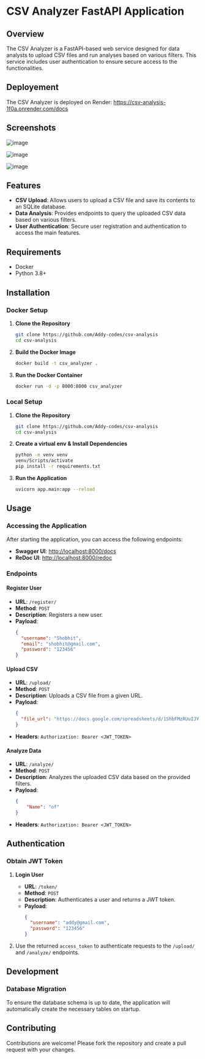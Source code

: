 
# CSV Analyzer FastAPI Application

## Overview

The CSV Analyzer is a FastAPI-based web service designed for data analysts to upload CSV files and run analyses based on various filters. This service includes user authentication to ensure secure access to the functionalities.

## Deployement

The CSV Analyzer is deployed on Render: https://csv-analysis-1f0a.onrender.com/docs

## Screenshots

![image](https://github.com/Addy-codes/csv-analysis/assets/72205091/ed4616b1-3961-4413-a982-8e25310b2db6)

![image](https://github.com/Addy-codes/csv-analysis/assets/72205091/e0d1a3c1-f405-4047-b40c-70c2e0b82d60)

![image](https://github.com/Addy-codes/csv-analysis/assets/72205091/70a7d75d-7746-4fc0-8aac-4a523db5a62d)

## Features

- **CSV Upload**: Allows users to upload a CSV file and save its contents to an SQLite database.
- **Data Analysis**: Provides endpoints to query the uploaded CSV data based on various filters.
- **User Authentication**: Secure user registration and authentication to access the main features.

## Requirements

- Docker
- Python 3.8+

## Installation

### Docker Setup

1. **Clone the Repository**

   ```sh
   git clone https://github.com/Addy-codes/csv-analysis
   cd csv-analysis
   ```

2. **Build the Docker Image**

   ```sh
   docker build -t csv_analyzer .
   ```

3. **Run the Docker Container**

   ```sh
   docker run -d -p 8000:8000 csv_analyzer
   ```

### Local Setup

1. **Clone the Repository**

   ```sh
   git clone https://github.com/Addy-codes/csv-analysis
   cd csv-analysis
   ```

2. **Create a virtual env & Install Dependencies**

   ```sh
   python -m venv venv
   venv/Scripts/activate
   pip install -r requirements.txt
   ```

3. **Run the Application**

   ```sh
   uvicorn app.main:app --reload
   ```

## Usage

### Accessing the Application

After starting the application, you can access the following endpoints:

- **Swagger UI**: [http://localhost:8000/docs](http://localhost:8000/docs)
- **ReDoc UI**: [http://localhost:8000/redoc](http://localhost:8000/redoc)

### Endpoints

#### Register User

- **URL**: `/register/`
- **Method**: `POST`
- **Description**: Registers a new user.
- **Payload**:
  ```json
  {
    "username": "Shobhit",
    "email": "shobhit@gmail.com",
    "password": "123456"
  }
  ```

#### Upload CSV

- **URL**: `/upload/`
- **Method**: `POST`
- **Description**: Uploads a CSV file from a given URL.
- **Payload**:
  ```json
  {
    "file_url": "https://docs.google.com/spreadsheets/d/1ShbFMzRUuIJY8amTA58UuEHwsc3UmAnd_LzduBwcBhE/edit?usp=sharing"
  }
  ```
- **Headers**: `Authorization: Bearer <JWT_TOKEN>`

#### Analyze Data

- **URL**: `/analyze/`
- **Method**: `POST`
- **Description**: Analyzes the uploaded CSV data based on the provided filters.
- **Payload**:
  ```json
  {
      "Name": "of"
  }
  ```
- **Headers**: `Authorization: Bearer <JWT_TOKEN>`

## Authentication

### Obtain JWT Token

1. **Login User**

   - **URL**: `/token/`
   - **Method**: `POST`
   - **Description**: Authenticates a user and returns a JWT token.
   - **Payload**:
     ```json
     {
       "username": "addy@gmail.com",
       "password": "123456"
     }
     ```

2. Use the returned `access_token` to authenticate requests to the `/upload/` and `/analyze/` endpoints.

## Development

### Database Migration

To ensure the database schema is up to date, the application will automatically create the necessary tables on startup.


## Contributing

Contributions are welcome! Please fork the repository and create a pull request with your changes.
